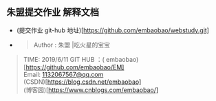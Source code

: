## 朱盟提交作业 解释文档
- (提交作业 git-hub 地址)[https://github.com/embaobao/webstudy.git]
- > Author : 朱盟 |吃火星的宝宝  
> TIME: 2019/6/11
> GIT HUB ：( embaobao)[https://github.com/embaobao/EM]   
> Email: 1132067567@qq.com  
> (CSDN)[https://blog.csdn.net/embaobao]   
> (博客园)[https://www.cnblogs.com/embaobao/] 